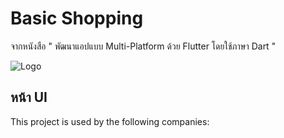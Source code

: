 
# Basic Shopping 

จากหนังสือ " พัฒนาแอปแบบ Multi-Platform ด้วย Flutter โดยใช้ภาษา Dart "



![Logo]([[https://dev-to-uploads.s3.amazonaws.com/uploads/articles/th5xamgrr6se0x5ro4g6.png](https://github.com/Teerapoom/Basic-Shopping-Flutter/blob/main/IMG_git/bookflutter.jpg)https://github.com/Teerapoom/Basic-Shopping-Flutter/blob/main/IMG_git/bookflutter.jpg](https://github.com/Teerapoom/Basic-Shopping-Flutter/blob/main/IMG_git/bookflutter.jpg)https://github.com/Teerapoom/Basic-Shopping-Flutter/blob/main/IMG_git/bookflutter.jpg)


## หน้า UI 

This project is used by the following companies:



